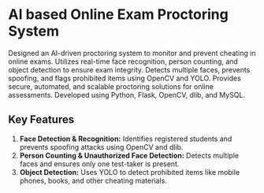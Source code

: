 # AI based Online Exam Proctoring System
Designed an AI-driven proctoring system to monitor and prevent cheating in online exams. Utilizes real-time face recognition, person counting, and object detection to ensure exam integrity. Detects multiple faces, prevents spoofing, and flags prohibited items using OpenCV and YOLO. Provides secure, automated, and scalable proctoring solutions for online assessments. Developed using Python, Flask, OpenCV, dlib, and MySQL.

## Key Features
1. **Face Detection & Recognition:** Identifies registered students and prevents spoofing attacks using OpenCV and dlib.
2. **Person Counting & Unauthorized Face Detection:** Detects multiple faces and ensures only one test-taker is present.
3. **Object Detection:** Uses YOLO to detect prohibited items like mobile phones, books, and other cheating materials.


